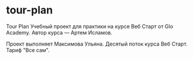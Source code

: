 # tour-plan

Tour Plan
Учебный проект для практики на курсе Веб Старт от Glo Academy. Автор курса — Артем Исламов.

Проект выполняет
Максимова Ульяна. Десятый поток курса Веб Старт. Тариф "Все сам".

